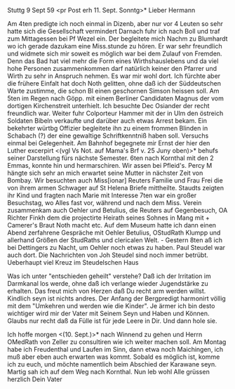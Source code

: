  Stuttg 9 Sept 59
 <pr Post erh 11. Sept. Sonntg>*
Lieber Hermann

Am 4ten predigte ich noch einmal in Dizenb, aber nur vor 4 Leuten so sehr hatte sich die Gesellschaft vermindert Darnach fuhr ich nach Boll und traf zum Mittagessen bei Pf Wezel ein. Der begleitete mich Nachm zu Blumhardt wo ich gerade dazukam eine Miss.stunde zu hören. Er war sehr freundlich und widmete sich mir soweit es möglich war bei dem Zulauf von Fremden. Denn das Bad hat viel mehr die Form eines Wirthshauslebens und da viel hohe Personen zusammenkommen darf natürlich keiner den Pfarrer und Wirth zu sehr in Anspruch nehmen. Es war mir wohl dort. Ich fürchte aber die frühere Einfalt hat doch Noth gelitten, ohne daß ich der Süddeutschen Warte zustimme, die schon Bl einen geschornen Simson heissen soll. Am 5ten im Regen nach Göpp. mit einem Berliner Candidaten Magnus der vom dortigen Kirchenstreit unterhielt. Ich besuchte Dec Osiander der recht freundlich war. Weiter fuhr Colporteur Hammer mit der in Ulm den östreich Soldaten Bibeln verkaufte und darüber auch etwas Arrest bekam. Ein bekehrter würtbg Offizier begleitete ihn zu einem frommen Blinden in Schabach (?) der eine gewaltige Schriftkenntniß haben soll. Versuchs einmal bei Gelegenheit. Am Bahnhof begegnete mir Ernst der hier den Luther excerpirt <(vgl Vs Not. auf Mama's Brf v. 25 Juny oben)>* behufs seiner Darstellung fürs nächste Semester. 6ten nach Kornthal mit den 2 Emmas, konnte hin und hermarschiren. Wir assen bei Pfleid's. Percy M hängte sich sehr an mich erwartet seine Mutter in nächster Zeit von Bombay. Wir besuchten auch Miss[ionar] Reuters Familie und Frau Frei die von ihrem armen Schwager auf St Helena Briefe mittheilte. Staudts zeigten ihr Kind und fragten nach Marie mit Interesse 7ten war ein großer Besuchstag, wo Alles fast vor, während und nach dem Miss. Verein zusammenkam auch Oehler und Betulius, die Reuters auf Gegenbesuch, OA Richter Finkh dem die projectirte Heirath seines Sohnes in Mang mit + Camerer's Braut Noth macht etc. Auf dem Museum hatte ich dann einen Abend zerfahrene Gespräche mit Oehler Betulius, OStudRath Klumpp und allerhand Größen der StudRaths und clericalen Welt. - Gestern 8ten aß ich bei Dettingers zu Nacht, um Oehler noch etwas zu haben. Paul Steudel war auch dort. Die Nachrichten von Joh Steudel sind noch immer betrübt. Ueberhaupt viel Kreuz im Steudelschen Haus

Was ich unter "entschieden geheilt" verstehe? Daß ich der Irritation im Darmkanal los werde, ohne daß ich verlange wieder Jugendstärke zu erhalten. 
Das freut mich von Herzen daß Du recht arm werden willst. Kindlich seyn ist nichts andres. Der Anfang der Bergpredigt harmonirt völlig mit dem "Umkehren und werden wie die Kinder". Je ärmer ich bin desto wichtiger wird mir der Vater mit Seinem Seyn und Haben und Können. Glaubs nur recht daß da Fülle ist für jede Leere in Dir. Und dann hole sie.

Ich hoffe morgen <(10. Sept.)>* nach Winnend zu gehen und Herrn OMedRath von Zeller zu consultiren wie ich weiter machen soll. Am Montag habe ich Freudenthal und Laufen im Sinn, dann etwa noch Maichingen, ich muß aber eben auch erwarten was kommt. Sobald es möglich ist, komme ich zu euch, und möchte namentlich beim Abschied der Karawane seyn. Martig sah ich auf dem Weg nach Kornthal. Nun leb wohl Alle grüssen herzlich
 Dein Vater
